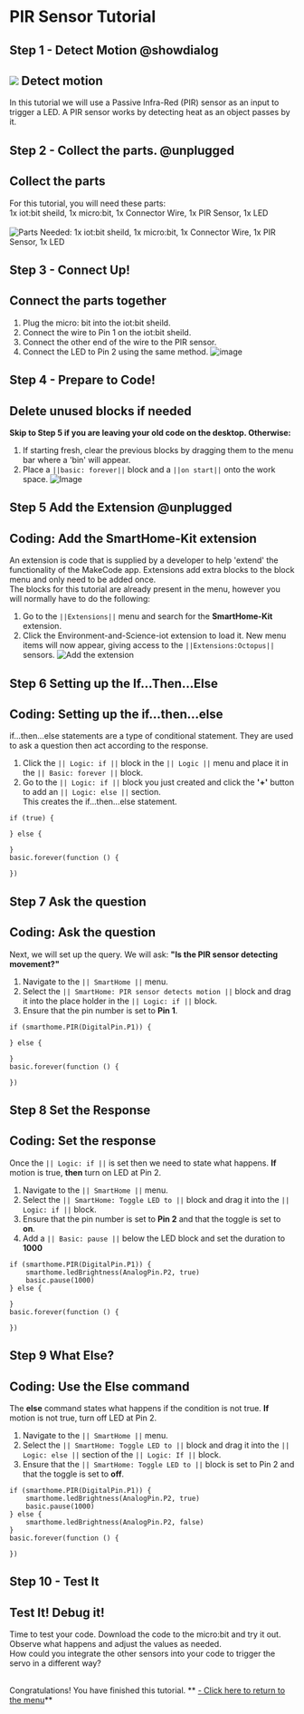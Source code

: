 # PIR Sensor Tutorial

<!---------------------------------------------------------------
----------------PIR Sensor TUTORIAL -  Complete ----------------
----------------------------------------------------------------->


## Step 1 - Detect Motion @showdialog

![](https://raw.githubusercontent.com/EarthEdSTEM/earthed-iot-programs-tutorials/master/Images/T_PIR_Sensor/PIR_Sensor_Banner.gif)
Detect motion
---------------------------------

In this tutorial we will use a Passive Infra-Red (PIR) sensor as an input to trigger a LED. A PIR sensor works by detecting heat as an object passes by it.

## Step 2 - Collect the parts. @unplugged
Collect the parts
-----------------
For this tutorial, you will need these parts: <br>
1x iot:bit sheild, 1x micro:bit, 1x Connector Wire, 1x PIR Sensor, 1x LED <br><br>
![Parts Needed: 1x iot:bit sheild, 1x micro:bit, 1x Connector Wire, 1x PIR Sensor, 1x LED](https://raw.githubusercontent.com/EarthEdSTEM/earthed-iot-programs-tutorials/master/Images/T_PIR_Sensor/IoT_PIR_Sensor_Parts_List.png)
<br>

## Step 3 - Connect Up!
Connect the parts together
--------------------------
1. Plug the micro: bit into the iot:bit sheild.
2. Connect the wire to Pin 1 on the iot:bit sheild.
3. Connect the other end of the wire to the PIR sensor.
4. Connect the LED to Pin 2 using the same method.
![image](https://raw.githubusercontent.com/EarthEdSTEM/earthed-iot-programs-tutorials/master/Images/T_PIR_Sensor/IoT_Soil_Moisture_Sensor_Connections.png)


## Step 4 - Prepare to Code!
Delete unused blocks if needed
------------------------------
**Skip to Step 5 if you are leaving your old code on the desktop. Otherwise:**
1. If starting fresh, clear the previous blocks by dragging them to the menu bar where a 'bin' will appear.
2. Place a ``||basic: forever||`` block and a ``||on start||`` onto the work space.
![Image](https://raw.githubusercontent.com/EarthEdSTEM/earthed-iot-programs-tutorials/master/Images/General/Delete_blocks.png)


## Step 5 Add the Extension @unplugged
Coding: Add the SmartHome-Kit extension
----------------------------------------
An extension is code that is supplied by a developer to help 'extend' the functionality of the MakeCode app. Extensions add extra blocks to the block menu and only need to be added once. 
<br>The blocks for this tutorial are already present in the menu, however you will normally have to do the following:
1. Go to the ``||Extensions||`` menu and search for the **SmartHome-Kit** extension. 
2. Click the Environment-and-Science-iot extension to load it. New menu items will now appear, giving access to the ``||Extensions:Octopus||`` sensors.
![Add the extension](https://raw.githubusercontent.com/EarthEdSTEM/earthed-iot-programs-tutorials/master/Images/General/Add_Extension.gif)


## Step 6 Setting up the If...Then...Else
Coding: Setting up the if...then...else
--------------------------
if...then...else statements are a type of conditional statement. They are used to ask a question then act according to the response.
1. Click the ``|| Logic: if ||`` block in the ``|| Logic ||`` menu and place it in the ``|| Basic: forever ||`` block.
2. Go to the  ``|| Logic: if ||`` block you just created and click the **'+'** button to add an ``|| Logic: else ||`` section.<br>
This creates the if...then...else statement.

```blocks
if (true) {
	
} else {
	
}
basic.forever(function () {
	
})
```

## Step 7 Ask the question
Coding: Ask the question
--------------------------
Next, we will set up the query. We will ask: **"Is the PIR sensor detecting movement?"**
1. Navigate to the ``|| SmartHome ||`` menu. 
2. Select the ``|| SmartHome: PIR sensor detects motion ||`` block and drag it into the place holder in the ``|| Logic: if ||`` block.
3. Ensure that the pin number is set to **Pin 1**.

```blocks
if (smarthome.PIR(DigitalPin.P1)) {
    
} else {
    
}
basic.forever(function () {
	
})
```

## Step 8 Set the Response
Coding: Set the response
--------------------------
Once the ``|| Logic: if ||`` is set then we need to state what happens. **If** motion is true, **then** turn on LED at Pin 2.
1. Navigate to the ``|| SmartHome ||`` menu. 
2. Select the ``|| SmartHome: Toggle LED to ||`` block and drag it into the ``|| Logic: if ||`` block.
3. Ensure that the pin number is set to **Pin 2** and that the toggle is set to **on**.
4. Add a ``|| Basic: pause ||`` below the LED block and set the duration to **1000**

```blocks
if (smarthome.PIR(DigitalPin.P1)) {
    smarthome.ledBrightness(AnalogPin.P2, true)
    basic.pause(1000)
} else {

}
basic.forever(function () {
	
})
```
## Step 9 What Else?
Coding: Use the Else command
--------------------------
The **else** command states what happens if the condition is not true. **If** motion is not true, turn off LED at Pin 2.
1. Navigate to the ``|| SmartHome ||`` menu. 
2. Select the ``|| SmartHome: Toggle LED to ||`` block and drag it into the ``|| Logic: else ||`` section of the ``|| Logic: If ||`` block.
3. Ensure that the ``|| SmartHome: Toggle LED to ||`` block is set to Pin 2 and that the toggle is set to **off**.

```blocks
if (smarthome.PIR(DigitalPin.P1)) {
    smarthome.ledBrightness(AnalogPin.P2, true)
    basic.pause(1000)
} else {
    smarthome.ledBrightness(AnalogPin.P2, false)
}
basic.forever(function () {
	
})
```

## Step 10 - Test It
Test It! Debug it!
------------------
Time to test your code. Download the code to the micro:bit and try it out. Observe what happens and adjust the values as needed.<br>
How could you integrate the other sensors into your code to trigger the servo in a different way?<br><br>


Congratulations! You have finished this tutorial.
** [- Click here to return to the menu](https://sites.google.com/earthed.vic.edu.au/tutorial-iot/home)**<br>


<script src="https://makecode.com/gh-pages-embed.js" > </script><script>makeCodeRender("{{ site.makecode.home_url }}", "{{ site.github.owner_name }}/{ { site.github.repository_name } } ");</script>

